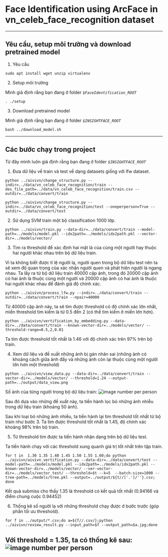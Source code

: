 # Face Identification using ArcFace in vn_celeb_face_recognition dataset 

----
## Yêu cầu, setup môi trường và download pretrained model

1. Yêu cầu

```
sudo apt install wget unzip virtualenv
```

2. Setup môi trường

Mình giả định rẳng bạn đang ở folder *`$FaceIdentification_ROOT`*

```
. ./setup
```

3. Download pretrained model

Mình giả định rằng bạn đang ở folder *`$INSIGHTFACE_ROOT`*

```
bash ../download_model.sh
```
----
## Các bước chạy trong project

Từ đây mình luôn giả định rằng bạn đang ở folder *`$INSIGHTFACE_ROOT`*

1. Đưa dữ liệu về train và test về dạng datasets giống với lfw dataset.


```
python ../aivivn/change_structure.py --indir=../data/vn_celeb_face_recognition/train --des_file_path=../data/vn_celeb_face_recognition/train.csv --outdir=../data/convert/train
```
```
python ../aivivn/change_structure.py --indir=../data/vn_celeb_face_recognition/test --oneperperson=True --outdir=../data/convert/test
```

2. Sử dụng SVM train một bộ classification 1000 lớp.

```
python ../aivivn/train.py --data-dir=../data/convert/train --model-path=../models/model.pkl --idx2path=../models/idx2path.pkl --vector-dir=../models/vector/
```

3. Tìm ra threshold để xác định hai mặt là của cùng một người hay thuộc hai người khác nhau trên bộ dữ liệu train.

Vì ta không biết được tỉ lệ người lạ, người quen trong bộ dữ liệu test nên ta sẽ xem độ quan trọng của xác nhận người quen và phát hiện người là ngang nhau. Ta lấy ra từ bộ dữ liệu train 40000 cặp ảnh, trong đó 20000 cặp ảnh có hai ảnh là thuộc cùng một người và 20000 cặp ảnh có hai ảnh là thuộc hai người khác nhau để đánh giá độ chính xác.

```
python ../aivivn/process_lfw.py --indir=../data/convert/train --outdir=../data/convert/train --npair=40000
```
Từ 40000 cặp ảnh này, ta sẽ tìm được threshold có độ chính xác lớn nhất, miền threshold tìm kiếm là từ 0.5 đến 2 (có thể tìm kiếm ở miền lớn hơn).

```
python ../aivivn/vertification_by_embedding.py --data-dir=../data/convert/train --known-vector-dir=../models/vector/ --threshold-range=0.5,2,0.01
```
Ta tìm được threshold tốt nhất là 1.46 với độ chính xác trên 97% trên bộ train.

4. Xem dữ liệu và đề xuất những ảnh bị gán nhãn sai (những ảnh có khoảng cách giữa ảnh đấy và những ảnh còn lại thuộc cùng một người lớn hơn một threshold)

```
python ../aivivn/view_data.py --data-dir=../data/convert/train --vector-dir=../models/vector/ --threshold=1.24 --output-path=../output/data_view.png
```
Số ảnh của từng người trong bộ dữ liệu train:
![image number per person](https://github.com/cuongvomanh/FaceIdentification/tree/master/resources/file_number2n.png)

Sau đó dựa vào những đề xuất này, ta tiến hành lọc bỏ những ảnh nhiễu trong dữ liệu train (khoảng 50 ảnh).

Sau khi loại bỏ những ảnh nhiều, ta tiến hành lại tìm threshold tốt nhất từ bộ train như bước 3.
Ta tìm được threshold tốt nhất là 1.45, độ chính xác khoảng 98% trên bộ train.

5. Từ threshold tìm được ta tiến hành nhận dạng trên bộ dữ liệu test.

Ta tiến hành chạy với các threshold xung quanh giá trị tốt nhất trên tập train.

```
for t in  1.30 1.35 1.40 1.45 1.50 1.55 1.60;do python ../aivivn/aivivn_vertification.py --data-dir=../data/convert/test --model-path=../models/model.pkl --idx2path=../models/idx2path.pkl --known-vector-dir=../models/vector/ --ver-vector-dir=../models/vector_test/ --threshold=$t --k=5  --batch-size=1000 --tree-path=../models/tree.pkl --output=../output/${t//['.']/''}.csv; done
```

Kết quả submiss cho thấy 1.35 là threshold có kết quả tốt nhất (0.94166 và điểm chung cuộc 0.94452)

6. Thống kê số người lạ với những threshold chạy được ở bước trước (góp phần tối ưu threshold).

```
for f in ../output/*.csv;do a=${f//.csv/};python ../aivivn/review_result.py --input_path=$f --output_path=$a.jpg;done
```
Với threshold = 1.35, ta có thống kê sau:
![image number per person](https://github.com/cuongvomanh/FaceIdentification/tree/master/resources/135.jpg)
----

